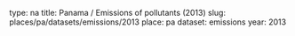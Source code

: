 type: na
title: Panama / Emissions of pollutants (2013)
slug: places/pa/datasets/emissions/2013
place: pa
dataset: emissions
year: 2013
